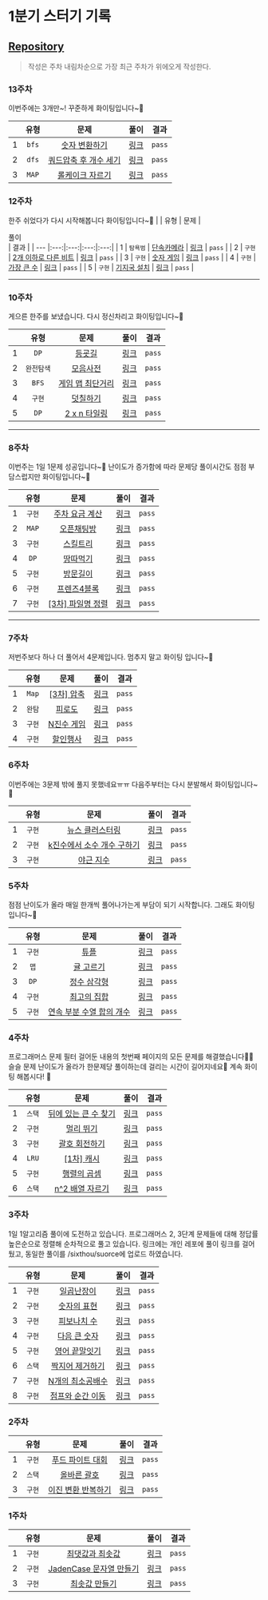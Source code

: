 # 1분기 스터기 기록

## [Repository](https://github.com/sixthou/Algorithms)
> 작성은 주차 내림차순으로 가장 최근 주차가 위에오게 작성한다.

### 13주차
이번주에는 3개만~! 꾸준하게 화이팅입니다~💪

| |  유형   |                                       문제                                        |  <div style="width:30">풀이</div> | 결과 |
| --- |:-----:|:-------------------------------------------------------------------------------:|:---:|:---:|
| 1 | `bfs` |   [숫자 변환하기](https://school.programmers.co.kr/learn/courses/30/lessons/154538)    | [링크](https://github.com/sixthou/Algorithms/blob/master/programmers/Q_154538.java) | `pass` |
| 2 | `dfs` | [쿼드압축 후 개수 세기](https://school.programmers.co.kr/learn/courses/30/lessons/68936) | [링크](https://github.com/sixthou/Algorithms/blob/master/programmers/Q_68936.java) | `pass` |
| 3 | `MAP` |    [롤케이크 자르기](https://school.programmers.co.kr/learn/courses/30/lessons/132265)     | [링크](https://github.com/sixthou/Algorithms/blob/master/programmers/Q_132265.java) | `pass` |




### 12주차
한주 쉬었다가 다시 시작해봅니다 화이팅입니다~💪
| |  유형 | 문제 |  <div style="width:30">풀이</div> | 결과 |
| --- |:---:|:---:|:---:|:---:|
| 1 | `탐욕범` | [단속카메라](https://school.programmers.co.kr/learn/courses/30/lessons/42884) | [링크](https://github.com/sixthou/Algorithms/blob/master/programmers/Q_42884.java) | `pass` |
| 2 | `구현` | [2개 이하로 다른 비트](https://school.programmers.co.kr/learn/courses/30/lessons/77885) | [링크](https://github.com/sixthou/Algorithms/blob/master/programmers/Q_77885.java) | `pass` |
| 3 | `구현` | [숫자 게임](https://school.programmers.co.kr/learn/courses/30/lessons/12987) | [링크](https://github.com/sixthou/Algorithms/blob/master/programmers/Q_12987.java) | `pass` |
| 4 | `구현` | [가장 큰 수](https://school.programmers.co.kr/learn/courses/30/lessons/42746) | [링크](https://github.com/sixthou/Algorithms/blob/master/programmers/Q_42746.java) | `pass` |
| 5 | `구현` | [기지국 설치](https://school.programmers.co.kr/learn/courses/30/lessons/12979) | [링크](https://github.com/sixthou/Algorithms/blob/master/programmers/Q_129790.java) | `pass` |




---
### 10주차
게으른 한주를 보냈습니다. 다시 정신차리고 화이팅입니다~💪

|     |   유형   |                                     문제                                      |                          <div style="width:30">풀이</div>                           |   결과   |
|-----|:------:|:---------------------------------------------------------------------------:|:---------------------------------------------------------------------------------:|:------:|
| 1   |  `DP`  |   [등굣길](https://school.programmers.co.kr/learn/courses/30/lessons/42898)    | [링크](https://github.com/sixthou/Algorithms/blob/master/programmers/Q_42898.java)  | `pass` |
| 2   | `완전탐색` |   [모음사전](https://school.programmers.co.kr/learn/courses/30/lessons/84512)   | [링크](https://github.com/sixthou/Algorithms/blob/master/programmers/Q_84512.java)  | `pass` |
| 3   | `BFS`  | [게임 맵 최단거리](https://school.programmers.co.kr/learn/courses/30/lessons/1844) |  [링크](https://github.com/sixthou/Algorithms/blob/master/programmers/Q_1844.java)  | `pass` |
| 4   |  `구현`  |   [덧칠하기](https://school.programmers.co.kr/learn/courses/30/lessons/161989)   | [링크](https://github.com/sixthou/Algorithms/blob/master/programmers/Q_161989.java) | `pass` |
| 5   |  `DP`  |   [2 x n 타일링](https://school.programmers.co.kr/learn/courses/30/lessons/12900)   | [링크](https://github.com/sixthou/Algorithms/blob/master/programmers/Q_12900.java)  | `pass` |

---
### 8주차
이번주는 1일 1문제 성공입니다~🥹
난이도가 증가함에 따라 문제당 풀이시간도 점점 부담스럽지만 화이팅입니다~💪

|     |  유형   |                                    문제                                     |                          <div style="width:30">풀이</div>                           |   결과   |
|-----|:-----:|:-------------------------------------------------------------------------:|:---------------------------------------------------------------------------------:|:------:|
| 1   | `구현`  |   [주차 요금 계산](https://school.programmers.co.kr/learn/courses/30/lessons/92341)   | [링크](https://github.com/sixthou/Algorithms/blob/master/programmers/Q_92341.java)  | `pass` |
| 2   | `MAP` |  [오픈채팅방](https://school.programmers.co.kr/learn/courses/30/lessons/42888)   | [링크](https://github.com/sixthou/Algorithms/blob/master/programmers/Q_42888.java)  | `pass` |
| 3   | `구현`  | [스킬트리](https://school.programmers.co.kr/learn/courses/30/lessons/49993) | [링크](https://github.com/sixthou/Algorithms/blob/master/programmers/Q_49993.java)  | `pass` |
| 4   | `DP`  | [땅따먹기](https://school.programmers.co.kr/learn/courses/30/lessons/12913)  | [링크](https://github.com/sixthou/Algorithms/blob/master/programmers/Q_12913.java) | `pass` |
| 5   | `구현`  | [방문길이](https://school.programmers.co.kr/learn/courses/30/lessons/49994)  | [링크](https://github.com/sixthou/Algorithms/blob/master/programmers/Q_49994.java) | `pass` |
| 6   | `구현`  | [프렌즈4블록](https://school.programmers.co.kr/learn/courses/30/lessons/17679)  | [링크](https://github.com/sixthou/Algorithms/blob/master/programmers/Q_17679.java) | `pass` |
| 7   | `구현`  | [[3차] 파일명 정렬](https://school.programmers.co.kr/learn/courses/30/lessons/17686)  | [링크](https://github.com/sixthou/Algorithms/blob/master/programmers/Q_17686.java) | `pass` |



---
### 7주차
저번주보다 하나 더 풀어서 4문제입니다.
멈추지 말고 화이팅 입니다~💪

|     |  유형   |                                     문제                                     |                          <div style="width:30">풀이</div>                           |   결과   |
|-----|:-----:|:--------------------------------------------------------------------------:|:---------------------------------------------------------------------------------:|:------:|
| 1   | `Map` | [[3차] 압축](https://school.programmers.co.kr/learn/courses/30/lessons/17684) | [링크](https://github.com/sixthou/Algorithms/blob/master/programmers/Q_17684.java)  | `pass` |
| 2   | `완탐`  |   [피로도](https://school.programmers.co.kr/learn/courses/30/lessons/87946)   | [링크](https://github.com/sixthou/Algorithms/blob/master/programmers/Q_87946.java)  | `pass` |
| 3   | `구현`  | [N진수 게임](https://school.programmers.co.kr/learn/courses/30/lessons/17687)  | [링크](https://github.com/sixthou/Algorithms/blob/master/programmers/Q_17687.java)  | `pass` |
| 4   | `구현`  |  [할인행사](https://school.programmers.co.kr/learn/courses/30/lessons/131127)  | [링크](https://github.com/sixthou/Algorithms/blob/master/programmers/Q_131127.java) | `pass` |


### 6주차
이번주에는 3문제 밖에 풀지 못했네요ㅠㅠ
다음주부터는 다시 분발해서 화이팅입니다~💪

|     |  유형  |                                         문제                                         |                          <div style="width:30">풀이</div>                          |   결과   |
|-----|:----:|:----------------------------------------------------------------------------------:|:--------------------------------------------------------------------------------:|:------:|
| 1   | `구현` |    [뉴스 클러스터링](https://school.programmers.co.kr/learn/courses/30/lessons/17677)     | [링크](https://github.com/sixthou/Algorithms/blob/master/programmers/Q_17677.java) | `pass` |
| 2   | `구현` | [k진수에서 소수 개수 구하기](https://school.programmers.co.kr/learn/courses/30/lessons/92335) | [링크](https://github.com/sixthou/Algorithms/blob/master/programmers/Q_92335.java) | `pass` |
| 3   | `구현` |      [야근 지수](https://school.programmers.co.kr/learn/courses/30/lessons/12927)      | [링크](https://github.com/sixthou/Algorithms/blob/master/programmers/Q_12927.java) | `pass` |

### 5주차
점점 난이도가 올라 매일 한개씩 풀어나가는게 부담이 되기 시작합니다.
그래도 화이팅입니다~💪

|     |  유형  |                                         문제                                         |                          <div style="width:30">풀이</div>                           |   결과   |
|-----|:----:|:----------------------------------------------------------------------------------:|:---------------------------------------------------------------------------------:|:------:|
| 1   | `구현` |       [튜플](https://school.programmers.co.kr/learn/courses/30/lessons/64065)        | [링크](https://github.com/sixthou/Algorithms/blob/master/programmers/Q_64065.java)  | `pass` |
| 2   | `맵`  |     [귤 고르기](https://school.programmers.co.kr/learn/courses/30/lessons/138476)      | [링크](https://github.com/sixthou/Algorithms/blob/master/programmers/Q_138476.java) | `pass` |
| 3   | `DP` |     [정수 삼각형](https://school.programmers.co.kr/learn/courses/30/lessons/43105)      | [링크](https://github.com/sixthou/Algorithms/blob/master/programmers/Q_43105.java)  | `pass` |
| 4   | `구현` |     [최고의 집합](https://school.programmers.co.kr/learn/courses/30/lessons/12938)      | [링크](https://github.com/sixthou/Algorithms/blob/master/programmers/Q_12938.java)  | `pass` |
| 5   | `구현` | [연속 부분 수열 합의 개수](https://school.programmers.co.kr/learn/courses/30/lessons/131701) | [링크](https://github.com/sixthou/Algorithms/blob/master/programmers/Q_131701.java) | `pass` |

### 4주차
프로그래머스 문제 필터 걸어둔 내용의 첫번째 페이지의 모든 문제를 해결했습니다🥳🥳
슬슬 문제 난이도가 올라가 한문제당 풀이하는데 걸리는 시간이 길어지네요🥲
계속 화이팅 해봅시다! 💪

|    |  유형   |                                             문제                                              |                          <div style="width:30">풀이</div>                          | 결과 |
|----|:-----:|:-------------------------------------------------------------------------------------------:|:--------------------------------------------------------------------------------:|:---:|
| 1  | `스택`  |      [뒤에 있는 큰 수 찾기 ](https://school.programmers.co.kr/learn/courses/30/lessons/154539)      |     [링크](https://github.com/sixthou/Algorithms/blob/master/programmers/Q_154539.java)      | `pass`|
| 2  | `구현`  |          [멀리 뛰기](https://school.programmers.co.kr/learn/courses/30/lessons/12914)           | [링크](https://github.com/sixthou/Algorithms/blob/master/programmers/Q_12914.java) | `pass`|
| 3  | `구현`  |         [괄호 회전하기](https://school.programmers.co.kr/learn/courses/30/lessons/76502)          |   [링크](https://github.com/sixthou/Algorithms/blob/master/programmers/Q_76502.java)    | `pass`|
| 4  | `LRU` |         [[1차] 캐시](https://school.programmers.co.kr/learn/courses/30/lessons/17680)          |   [링크](https://github.com/sixthou/Algorithms/blob/master/programmers/Q_17680.java)    | `pass`|
| 5  | `구현`  |          [행렬의 곱셈](https://school.programmers.co.kr/learn/courses/30/lessons/12949)          |   [링크](https://github.com/sixthou/Algorithms/blob/master/programmers/Q_12949.java)    | `pass`|
| 6  | `스택`  | [n^2 배열 자르기](https://school.programmers.co.kr/learn/courses/30/lessons/87390) |   [링크](https://github.com/sixthou/Algorithms/blob/master/programmers/Q_87390.java)    | `pass`|

### 3주차
1일 1알고리즘 풀이에 도전하고 있습니다. 프로그래머스 2, 3단계 문제들에 대해 정답률 높은순으로 정렬해 순차적으로 풀고 있습니다.
링크에는 개인 레포에 풀이 링크를 걸어뒀고, 동일한 풀이를 /sixthou/suorce에 업로드 하였습니다. 

|    |  유형  |      문제       |                          <div style="width:30">풀이</div>                          | 결과 |
|----|:----:|:-------------:|:--------------------------------------------------------------------------------:|:---:|
| 1  | `구현` |   [일곱난장이](https://www.acmicpc.net/problem/2309)   |     [링크](https://github.com/sixthou/Algorithms/blob/master/boj/Q_2309.java)      | `pass`|
| 2  | `구현` |  [숫자의 표현](https://school.programmers.co.kr/learn/courses/30/lessons/12924)   | [링크](https://github.com/sixthou/Algorithms/blob/master/programmers/Q_12924.java) | `pass`|
| 3  | `구현` |  [피보나치 수](https://school.programmers.co.kr/learn/courses/30/lessons/12945)   |   [링크](https://github.com/sixthou/Algorithms/blob/master/programmers/Q_12945.java)    | `pass`|
| 4  | `구현` |  [다음 큰 숫자](https://school.programmers.co.kr/learn/courses/30/lessons/12911)  |   [링크](https://github.com/sixthou/Algorithms/blob/master/programmers/Q_12911.java)    | `pass`|
| 5  | `구현` |  [영어 끝말잇기](https://school.programmers.co.kr/learn/courses/30/lessons/12981)  |   [링크](https://github.com/sixthou/Algorithms/blob/master/programmers/Q_12981.java)    | `pass`|
| 6  | `스택` | [짝지어 제거하기](https://school.programmers.co.kr/learn/courses/30/lessons/12973?language=java)  |   [링크](https://github.com/sixthou/Algorithms/blob/master/programmers/Q_12973.java)    | `pass`|
| 7  | `구현` | [N개의 최소공배수](https://school.programmers.co.kr/learn/courses/30/lessons/12953) |   [링크](https://github.com/sixthou/Algorithms/blob/master/programmers/Q_12953.java)    | `pass`|
| 8  | `구현` | [점프와 순간 이동](https://school.programmers.co.kr/learn/courses/30/lessons/12980) |   [링크](https://github.com/sixthou/Algorithms/blob/master/programmers/Q_12980.java)    | `pass`|



### 2주차

| |  유형  |                                                문제                                                 |  <div style="width:30">풀이</div> | 결과 |
| --- |:----:|:-------------------------------------------------------------------------------------------------:|:---:|:---:|
| 1 | `구현` |           [푸드 파이트 대회](https://school.programmers.co.kr/learn/courses/30/lessons/134240)           | [링크](https://github.com/sixthou/Algorithms/blob/master/programmers/Q_134240.java) | `pass`|
| 2 | `스택` |             [올바른 괄호](https://school.programmers.co.kr/learn/courses/30/lessons/12909)             | [링크](https://github.com/sixthou/Algorithms/blob/master/programmers/Q_12909.java) | `pass`|
| 3 | `구현` |           [이진 변환 반복하기](https://school.programmers.co.kr/learn/courses/30/lessons/70129)           |[링크](https://github.com/sixthou/Algorithms/blob/master/programmers/Q_70129.java) | `pass`|  

### 1주차

| |  유형 | 문제 |  <div style="width:30">풀이</div> | 결과 |
| --- |:---:|:---:|:---:|:---:|
| 1 | `구현` | [최댓값과 최솟값](https://school.programmers.co.kr/learn/courses/30/lessons/12939) | [링크](https://github.com/sixthou/Algorithms/blob/master/programmers/Q_12939.java) | `pass`|
| 2 | `구현` | [JadenCase 문자열 만들기](https://school.programmers.co.kr/learn/courses/30/lessons/12951) | [링크](https://github.com/sixthou/Algorithms/blob/master/programmers/Q_12951.java) | `pass`|
| 3 | `구현` | [최솟값 만들기](https://school.programmers.co.kr/learn/courses/30/lessons/12941) |[링크](https://github.com/sixthou/Algorithms/blob/master/programmers/Q_12941.java) | `pass`|  
